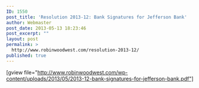 ```yaml
---
ID: 1550
post_title: 'Resolution 2013-12: Bank Signatures for Jefferson Bank'
author: Webmaster
post_date: 2013-05-13 18:23:46
post_excerpt: ""
layout: post
permalink: >
  http://www.robinwoodwest.com/resolution-2013-12/
published: true
---
```

[gview file="http://www.robinwoodwest.com/wp-content/uploads/2013/05/2013-12-bank-signatures-for-jefferson-bank.pdf"]